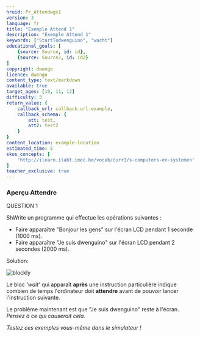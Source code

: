 ```yaml
---
hruid: Pr_Attendwgs1
version: 3
language: fr
title: "Exemple Attend 1"
description: "Exemple Attend 1"
keywords: ["StartTodwenguino", "wacht"]
educational_goals: [
    {source: Source, id: id}, 
    {source: Source2, id: id2}
]
copyright: dwengo
licence: dwengo
content_type: text/markdown
available: true
target_ages: [10, 11, 12]
difficulty: 3
return_value: {
    callback_url: callback-url-example,
    callback_schema: {
        att: test,
        att2: test2
    }
}
content_location: example-location
estimated_time: 5
skos_concepts: [
    'http://ilearn.ilabt.imec.be/vocab/curr1/s-computers-en-systemen'
]
teacher_exclusive: true
---
```


### Aperçu Attendre

QUESTION 1

ShWrite un programme qui effectue les opérations suivantes :

* Faire apparaître "Bonjour les gens" sur l'écran LCD pendant 1 seconde (1000 ms).
* Faire apparaître "Je suis dwenguino" sur l'écran LCD pendant 2 secondes (2000 ms).

Solution:

![blockly](@learning-object/WACHTwgs1/fr/3)

Le bloc *'wait'* qui apparaît **après** une instruction particulière indique combien de temps l'ordinateur doit **attendre** avant de pouvoir lancer l'instruction suivante.

Le problème maintenant est que "Je suis dwenguino" reste à l'écran. *Pensez à ce qui causerait cela.*

*Testez ces exemples vous-même dans le simulateur !*
